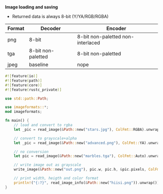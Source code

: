 **Image loading and saving**
* Returned data is always 8-bit (Y/YA/RGB/RGBA)

| Format | Decoder            | Encoder                           |
| ---    | ---                | ---                               |
| png    | 8-bit              | 8-bit non-paletted non-interlaced |
| tga    | 8-bit non-paletted | 8-bit non-paletted                |
| jpeg   | baseline           | nope                              |

```Rust
#![feature(io)]
#![feature(path)]
#![feature(core)]
#![feature(rustc_private)]

use std::path::Path;

use imageformats::*;
mod imageformats;

fn main() {
    // load and convert to rgba
    let _pic = read_image(&Path::new("stars.jpg"), ColFmt::RGBA).unwrap();

    // convert to grayscale+alpha
    let _pic = read_image(&Path::new("advanced.png"), ColFmt::YA).unwrap();

    // no conversion
    let pic = read_image(&Path::new("marbles.tga"), ColFmt::Auto).unwrap();

    // write image out as grayscale
    write_image(&Path::new("out.png"), pic.w, pic.h, &pic.pixels, ColFmt::Y).unwrap();

    // print width, heigth and color format
    println!("{:?}", read_image_info(&Path::new("hiisi.png")).unwrap());
}
```
